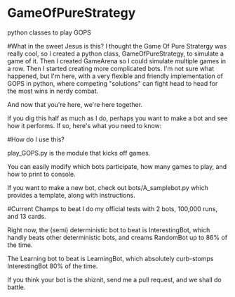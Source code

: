 # GameOfPureStrategy
python classes to play GOPS

#What in the sweet Jesus is this?
I thought the Game Of Pure Stratergy was really cool, so I created a python class, GameOfPureStrategy, to simulate a game of it.
Then I created GameArena so I could simulate multiple games in a row.  Then I started creating more complicated bots.  I'm not sure what happened, but I'm here, with a very flexible and friendly implementation of GOPS in python, where competing "solutions" can fight head to head for the most wins in nerdy combat.

And now that you're here, we're here together.

If you dig this half as much as I do, perhaps you want to make a bot and see how it performs.  If so, here's what you need to know:

#How do I use this?

play_GOPS.py is the module that kicks off games.  

You can easily modify which bots participate, how many games to play, and how to print to console.

If you want to make a new bot, check out bots/A_samplebot.py which provides a template, along with instructions.


#Current Champs to beat
I do my official tests with 2 bots, 100,000 runs, and 13 cards.


Right now, the (semi) deterministic bot to beat is InterestingBot, which handly beats other deterministic bots, and creams RandomBot up to 86% of the time.

The Learning bot to beat is LearningBot, which absolutely curb-stomps InterestingBot 80% of the time.


If you think your bot is the shiznit, send me a pull request, and we shall do battle.